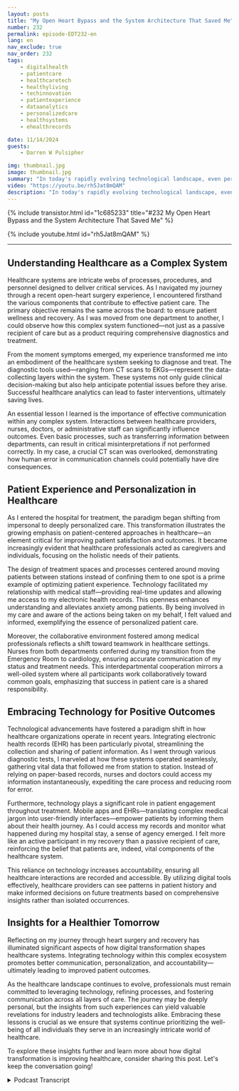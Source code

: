 ```yaml
---
layout: posts
title: "My Open Heart Bypass and the System Architecture That Saved Me"
number: 232
permalink: episode-EDT232-en
lang: en
nav_exclude: true
nav_order: 232
tags:
    - digitalhealth
    - patientcare
    - healthcaretech
    - healthyliving
    - techinnovation
    - patientexperience
    - dataanalytics
    - personalizedcare
    - healthsystems
    - ehealthrecords

date: 11/14/2024
guests:
    - Darren W Pulsipher

img: thumbnail.jpg
image: thumbnail.jpg
summary: "In today's rapidly evolving technological landscape, even personal experiences can reveal transformational insights about systems and processes. This is my story about the traumatic experience of Open Heart Surgery, which demonstrates how lessons from digital transformation regarding data, communication, and patient care apply in real-world scenarios, particularly in healthcare. "
video: "https://youtu.be/rh5Jat8mQAM"
description: "In today's rapidly evolving technological landscape, even personal experiences can reveal transformational insights about systems and processes. This is my story about the traumatic experience of Open Heart Surgery, which demonstrates how lessons from digital transformation regarding data, communication, and patient care apply in real-world scenarios, particularly in healthcare. "
---
```


<div>
{% include transistor.html id="1c685233" title="#232 My Open Heart Bypass and the System Architecture That Saved Me" %}

{% include youtube.html id="rh5Jat8mQAM" %}
</div>

---

## Understanding Healthcare as a Complex System

Healthcare systems are intricate webs of processes, procedures, and personnel designed to deliver critical services. As I navigated my journey through a recent open-heart surgery experience, I encountered firsthand the various components that contribute to effective patient care. The primary objective remains the same across the board: to ensure patient wellness and recovery. As I was moved from one department to another, I could observe how this complex system functioned—not just as a passive recipient of care but as a product requiring comprehensive diagnostics and treatment.

From the moment symptoms emerged, my experience transformed me into an embodiment of the healthcare system seeking to diagnose and treat. The diagnostic tools used—ranging from CT scans to EKGs—represent the data-collecting layers within the system. These systems not only guide clinical decision-making but also help anticipate potential issues before they arise. Successful healthcare analytics can lead to faster interventions, ultimately saving lives. 

An essential lesson I learned is the importance of effective communication within any complex system. Interactions between healthcare providers, nurses, doctors, or administrative staff can significantly influence outcomes. Even basic processes, such as transferring information between departments, can result in critical misinterpretations if not performed correctly. In my case, a crucial CT scan was overlooked, demonstrating how human error in communication channels could potentially have dire consequences. 

## Patient Experience and Personalization in Healthcare

As I entered the hospital for treatment, the paradigm began shifting from impersonal to deeply personalized care. This transformation illustrates the growing emphasis on patient-centered approaches in healthcare—an element critical for improving patient satisfaction and outcomes. It became increasingly evident that healthcare professionals acted as caregivers and individuals, focusing on the holistic needs of their patients.

The design of treatment spaces and processes centered around moving patients between stations instead of confining them to one spot is a prime example of optimizing patient experience. Technology facilitated my relationship with medical staff—providing real-time updates and allowing me access to my electronic health records. This openness enhances understanding and alleviates anxiety among patients. By being involved in my care and aware of the actions being taken on my behalf, I felt valued and informed, exemplifying the essence of personalized patient care.

Moreover, the collaborative environment fostered among medical professionals reflects a shift toward teamwork in healthcare settings. Nurses from both departments conferred during my transition from the Emergency Room to cardiology, ensuring accurate communication of my status and treatment needs. This interdepartmental cooperation mirrors a well-oiled system where all participants work collaboratively toward common goals, emphasizing that success in patient care is a shared responsibility.

## Embracing Technology for Positive Outcomes

Technological advancements have fostered a paradigm shift in how healthcare organizations operate in recent years. Integrating electronic health records (EHR) has been particularly pivotal, streamlining the collection and sharing of patient information. As I went through various diagnostic tests, I marveled at how these systems operated seamlessly, gathering vital data that followed me from station to station. Instead of relying on paper-based records, nurses and doctors could access my information instantaneously, expediting the care process and reducing room for error.

Furthermore, technology plays a significant role in patient engagement throughout treatment. Mobile apps and EHRs—translating complex medical jargon into user-friendly interfaces—empower patients by informing them about their health journey. As I could access my records and monitor what happened during my hospital stay, a sense of agency emerged. I felt more like an active participant in my recovery than a passive recipient of care, reinforcing the belief that patients are, indeed, vital components of the healthcare system.

This reliance on technology increases accountability, ensuring all healthcare interactions are recorded and accessible. By utilizing digital tools effectively, healthcare providers can see patterns in patient history and make informed decisions on future treatments based on comprehensive insights rather than isolated occurrences. 

## Insights for a Healthier Tomorrow

Reflecting on my journey through heart surgery and recovery has illuminated significant aspects of how digital transformation shapes healthcare systems. Integrating technology within this complex ecosystem promotes better communication, personalization, and accountability—ultimately leading to improved patient outcomes.

As the healthcare landscape continues to evolve, professionals must remain committed to leveraging technology, refining processes, and fostering communication across all layers of care. The journey may be deeply personal, but the insights from such experiences can yield valuable revelations for industry leaders and technologists alike. Embracing these lessons is crucial as we ensure that systems continue prioritizing the well-being of all individuals they serve in an increasingly intricate world of healthcare.

To explore these insights further and learn more about how digital transformation is improving healthcare, consider sharing this post. Let's keep the conversation going!



<details>
<summary> Podcast Transcript </summary>

<p></p>

</details>
